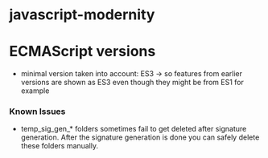 # javascript-modernity


# ECMAScript versions
- minimal version taken into account: ES3 -> so features from earlier versions are shown as ES3 even though they might be from ES1 for example

### Known Issues
- temp_sig_gen_* folders sometimes fail to get deleted after signature generation. After the signature generation is done you can safely delete these folders manually.